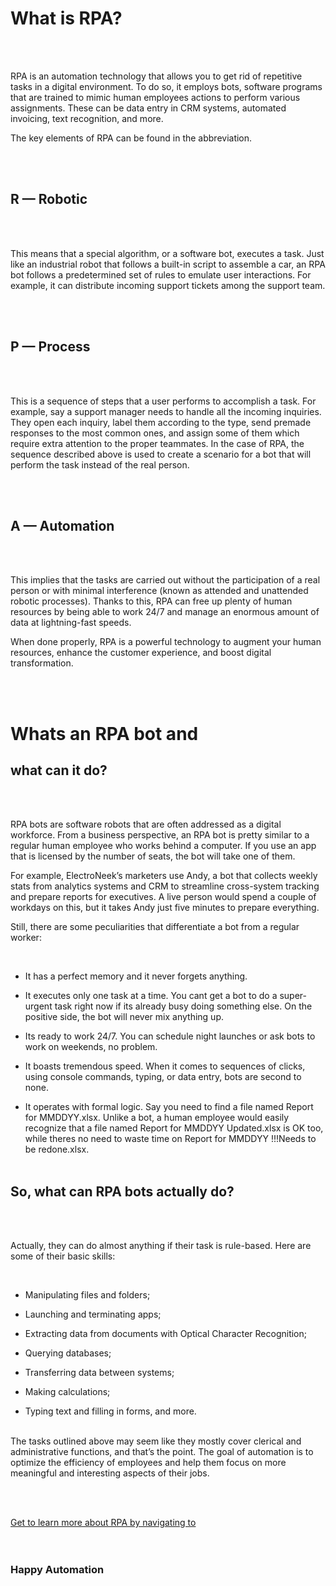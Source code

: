 <h1>What is RPA?</h1><br><br>
<p>RPA is an automation technology that allows you to get rid of repetitive tasks in a digital environment. To do so, it employs bots, software programs that are trained to mimic human employees actions to perform various assignments. These can be data entry in CRM systems, automated invoicing, text recognition, and more.<br>

The key elements of RPA can be found in the abbreviation.</p><br><br>

<h2>R — Robotic</h2><br><br>
<p>This means that a special algorithm, or a software bot, executes a task. Just like an industrial robot that follows a built-in script to assemble a car, an RPA bot follows a predetermined set of rules to emulate user interactions. For example, it can distribute incoming support tickets among the support team.</p><br><br>

<h2>P — Process</h2><br><br>
<p>This is a sequence of steps that a user performs to accomplish a task. For example, say a support manager needs to handle all the incoming inquiries. They open each inquiry, label them according to the type, send premade responses to the most common ones, and assign some of them which require extra attention to the proper teammates. In the case of RPA, the sequence described above is used to create a scenario for a bot that will perform the task instead of the real person.</p><br><br>

<h2>A — Automation</h2><br><br>
<p>This implies that the tasks are carried out without the participation of a real person or with minimal interference (known as attended and unattended robotic processes). Thanks to this, RPA can free up plenty of human resources by being able to work 24/7 and manage an enormous amount of data at lightning-fast speeds.<br> 

When done properly, RPA is a powerful technology to augment your human resources, enhance the customer experience, and boost digital transformation.</p><br><br>

<h1>Whats an RPA bot and</h1>
<h2>what can it do?</h2><br><br>

<p>RPA bots are software robots that are often addressed as a digital workforce. From a business perspective, an RPA bot is pretty similar to a regular human employee who works behind a computer. If you use an app that is licensed by the number of seats, the bot will take one of them.<br>

For example, ElectroNeek’s marketers use Andy, a bot that collects weekly stats from analytics systems and CRM to streamline cross-system tracking and prepare reports for executives. A live person would spend a couple of workdays on this, but it takes Andy just five minutes to prepare everything.<br>

Still, there are some peculiarities that differentiate a bot from a regular worker:</p><br>

- It has a perfect memory and it never forgets anything.<br>

- It executes only one task at a time. You cant get a bot to do a super-urgent task right now if its already busy doing something else. On the positive side, the bot will never mix anything up.<br>

- Its ready to work 24/7. You can schedule night launches or ask bots to work on weekends, no problem.<br>

- It boasts tremendous speed. When it comes to sequences of clicks, using console commands, typing, or data entry, bots are second to none.<br>

- It operates with formal logic. Say you need to find a file named Report for MMDDYY.xlsx. Unlike a bot, a human employee would easily recognize that a file named Report for MMDDYY Updated.xlsx is OK too, while theres no need to waste time on Report for MMDDYY !!!Needs to be redone.xlsx.<br><br>

<h2>So, what can RPA bots actually do?</h2><br><br>
<p>Actually, they can do almost anything if their task is rule-based. Here are some of their basic skills:</p><br>


- Manipulating files and folders;<br>

- Launching and terminating apps;<br>

- Extracting data from documents with Optical Character Recognition;<br>

- Querying databases;<br>

- Transferring data between systems;<br>

- Making calculations;<br>

- Typing text and filling in forms, and more.<br><br>

<p>The tasks outlined above may seem like they mostly cover clerical and administrative functions, and that’s the point. The goal of automation is to optimize the efficiency of employees and help them focus on more meaningful and interesting aspects of their jobs.</p><br><br>

[Get to learn more about RPA by navigating to](https://forum.electroneek.com)<br><br><br>

<h3>Happy Automation</h3>



